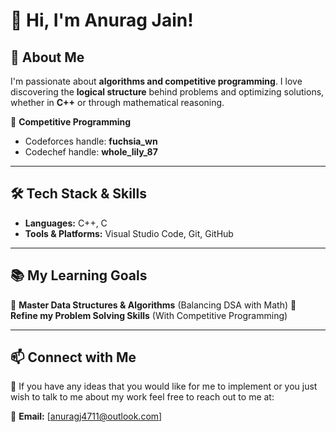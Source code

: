 # 👋 Hi, I'm Anurag Jain!  

## 🚀 About Me  

I'm passionate about **algorithms and competitive programming**. I love discovering the **logical structure** behind problems and optimizing solutions, whether in **C++** or through mathematical reasoning.  

   
🔹 **Competitive Programming**
- Codeforces handle: **fuchsia_wn** 
- Codechef handle: **whole_lily_87**

---  

## 🛠️ Tech Stack & Skills  

- **Languages:** C++, C
- **Tools & Platforms:** Visual Studio Code, Git, GitHub

---  

## 📚 My Learning Goals  

🔸 **Master Data Structures & Algorithms** (Balancing DSA with Math) 
🔸 **Refine my Problem Solving Skills**  (With Competitive Programming)

---  

## 📫 Connect with Me  

💬 If you have any ideas that you would like for me to implement or you just wish to talk to me about my work feel free to reach out to me at:


📧 **Email:** [anuragj4711@outlook.com]
